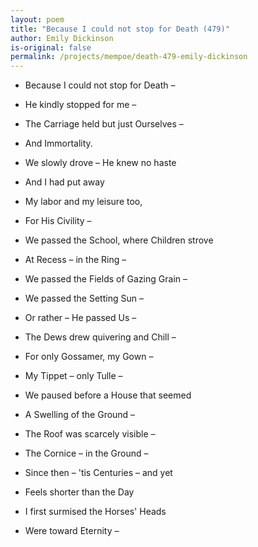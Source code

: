 ```yaml
---
layout: poem
title: "Because I could not stop for Death (479)"
author: Emily Dickinson
is-original: false
permalink: /projects/mempoe/death-479-emily-dickinson
---
```


- Because I could not stop for Death –
- He kindly stopped for me –
- The Carriage held but just Ourselves –
- And Immortality.

- We slowly drove – He knew no haste
- And I had put away
- My labor and my leisure too,
- For His Civility –

- We passed the School, where Children strove
- At Recess – in the Ring –
- We passed the Fields of Gazing Grain –
- We passed the Setting Sun –

- Or rather – He passed Us –
- The Dews drew quivering and Chill –
- For only Gossamer, my Gown –
- My Tippet – only Tulle –

- We paused before a House that seemed
- A Swelling of the Ground –
- The Roof was scarcely visible –
- The Cornice – in the Ground –

- Since then – 'tis Centuries – and yet
- Feels shorter than the Day
- I first surmised the Horses' Heads
- Were toward Eternity –
